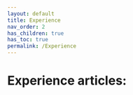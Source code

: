 ```yaml
---
layout: default
title: Experience
nav_order: 2
has_children: true
has_toc: true
permalink: /Experience
---
```


# Experience articles: